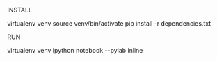 INSTALL

virtualenv venv
source venv/bin/activate
pip install -r dependencies.txt

RUN

virtualenv venv
ipython notebook --pylab inline

